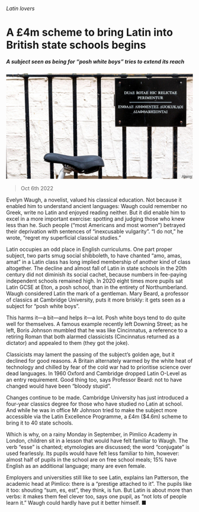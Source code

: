 ###### Latin lovers

# A £4m scheme to bring Latin into British state schools begins 

##### A subject seen as being for “posh white boys” tries to extend its reach 

![image](images/20221008_BRP502.jpg) 

> Oct 6th 2022 

Evelyn Waugh, a novelist, valued his classical education. Not because it enabled him to understand ancient languages: Waugh could remember no Greek, write no Latin and enjoyed reading neither. But it did enable him to excel in a more important exercise: spotting and judging those who knew less than he. Such people (“most Americans and most women”) betrayed their deprivation with sentences of “inexcusable vulgarity”. “I do not,” he wrote, “regret my superficial classical studies.” 

Latin occupies an odd place in English curriculums. One part proper subject, two parts smug social shibboleth, to have chanted “amo, amas, amat” in a Latin class has long implied membership of another kind of class altogether. The decline and almost fall of Latin in state schools in the 20th century did not diminish its social cachet, because numbers in fee-paying independent schools remained high. In 2020 eight times more pupils sat Latin GCSE at Eton, a posh school, than in the entirety of Northumberland. Waugh considered Latin the mark of a gentleman. Mary Beard, a professor of classics at Cambridge University, puts it more briskly: it gets seen as a subject for “posh white boys”. 

This harms it—a bit—and helps it—a lot. Posh white boys tend to do quite well for themselves. A famous example recently left Downing Street; as he left, Boris Johnson mumbled that he was like Cincinnatus, a reference to a retiring Roman that both alarmed classicists (Cincinnatus returned as a dictator) and appealed to them (they got the joke).

Classicists may lament the passing of the subject’s golden age, but it declined for good reasons. A Britain alternately warmed by the white heat of technology and chilled by fear of the cold war had to prioritise science over dead languages. In 1960 Oxford and Cambridge dropped Latin O-Level as an entry requirement. Good thing too, says Professor Beard: not to have changed would have been “bloody stupid”. 

Changes continue to be made. Cambridge University has just introduced a four-year classics degree for those who have studied no Latin at school. And while he was in office Mr Johnson tried to make the subject more accessible via the Latin Excellence Programme, a £4m ($4.6m) scheme to bring it to 40 state schools. 

Which is why, on a rainy Monday in September, in Pimlico Academy in London, children sit in a lesson that would have felt familiar to Waugh. The verb “esse” is chanted; etymologies are discussed; the word “conjugate” is used fearlessly. Its pupils would have felt less familiar to him, however: almost half of pupils in the school are on free school meals; 15% have English as an additional language; many are even female. 

Employers and universities still like to see Latin, explains Ian Patterson, the academic head at Pimlico: there is a “prestige attached to it”. The pupils like it too: shouting “sum, es, est”, they think, is fun. But Latin is about more than verbs: it makes them feel clever too, says one pupil, as “not lots of people learn it.” Waugh could hardly have put it better himself. ■

